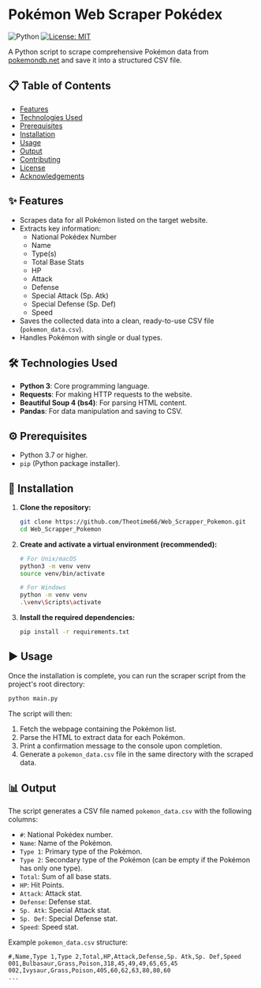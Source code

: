 # Pokémon Web Scraper  Pokédex

![Python](https://img.shields.io/badge/Python-3.7%2B-blue.svg)
[![License: MIT](https://img.shields.io/badge/License-MIT-yellow.svg)](https://opensource.org/licenses/MIT) <!-- Optional: Add a license file -->

A Python script to scrape comprehensive Pokémon data from [pokemondb.net](https://pokemondb.net/pokedex/all) and save it into a structured CSV file.

## 📋 Table of Contents

- [Features](#-features)
- [Technologies Used](#-technologies-used)
- [Prerequisites](#-prerequisites)
- [Installation](#-installation)
- [Usage](#-usage)
- [Output](#-output)
- [Contributing](#-contributing)
- [License](#-license)
- [Acknowledgements](#-acknowledgements)

## ✨ Features

-   Scrapes data for all Pokémon listed on the target website.
-   Extracts key information:
    -   National Pokédex Number
    -   Name
    -   Type(s)
    -   Total Base Stats
    -   HP
    -   Attack
    -   Defense
    -   Special Attack (Sp. Atk)
    -   Special Defense (Sp. Def)
    -   Speed
-   Saves the collected data into a clean, ready-to-use CSV file (`pokemon_data.csv`).
-   Handles Pokémon with single or dual types.

## 🛠️ Technologies Used

-   **Python 3**: Core programming language.
-   **Requests**: For making HTTP requests to the website.
-   **Beautiful Soup 4 (bs4)**: For parsing HTML content.
-   **Pandas**: For data manipulation and saving to CSV.

## ⚙️ Prerequisites

-   Python 3.7 or higher.
-   `pip` (Python package installer).

## 🚀 Installation

1.  **Clone the repository:**
    ```bash
    git clone https://github.com/Theotime66/Web_Scrapper_Pokemon.git
    cd Web_Scrapper_Pokemon
    ```

2.  **Create and activate a virtual environment (recommended):**
    ```bash
    # For Unix/macOS
    python3 -m venv venv
    source venv/bin/activate

    # For Windows
    python -m venv venv
    .\venv\Scripts\activate
    ```

3.  **Install the required dependencies:**
    ```bash
    pip install -r requirements.txt
    ```

## ▶️ Usage

Once the installation is complete, you can run the scraper script from the project's root directory:

```bash
python main.py
```

The script will then:
1.  Fetch the webpage containing the Pokémon list.
2.  Parse the HTML to extract data for each Pokémon.
3.  Print a confirmation message to the console upon completion.
4.  Generate a `pokemon_data.csv` file in the same directory with the scraped data.

## 📊 Output

The script generates a CSV file named `pokemon_data.csv` with the following columns:

-   `#`: National Pokédex number.
-   `Name`: Name of the Pokémon.
-   `Type 1`: Primary type of the Pokémon.
-   `Type 2`: Secondary type of the Pokémon (can be empty if the Pokémon has only one type).
-   `Total`: Sum of all base stats.
-   `HP`: Hit Points.
-   `Attack`: Attack stat.
-   `Defense`: Defense stat.
-   `Sp. Atk`: Special Attack stat.
-   `Sp. Def`: Special Defense stat.
-   `Speed`: Speed stat.

Example `pokemon_data.csv` structure:

```csv
#,Name,Type 1,Type 2,Total,HP,Attack,Defense,Sp. Atk,Sp. Def,Speed
001,Bulbasaur,Grass,Poison,318,45,49,49,65,65,45
002,Ivysaur,Grass,Poison,405,60,62,63,80,80,60
...
```
